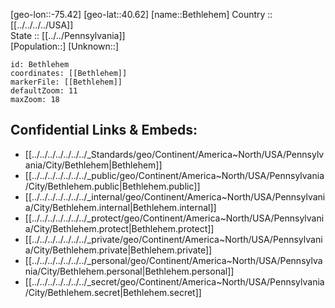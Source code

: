 ﻿---
location: [40.62,-75.42] 
mapzoom: [7,12] 
mapmarker: city 
type: City
tags:
- geo/City


SpocWebEntityId: 29154
isDeleted: false
confidential: public

---
[geo-lon::-75.42] 
[geo-lat::40.62] 
[name::Bethlehem] 
Country :: [[../../../../USA]]  
State :: [[../../Pennsylvania]]  
[Population::] 
[Unknown::] 


```leaflet
id: Bethlehem
coordinates: [[Bethlehem]] 
markerFile: [[Bethlehem]] 
defaultZoom: 11 
maxZoom: 18
```


## Confidential Links & Embeds: 
- [[../../../../../../../_Standards/geo/Continent/America~North/USA/Pennsylvania/City/Bethlehem|Bethlehem]] 
- [[../../../../../../../_public/geo/Continent/America~North/USA/Pennsylvania/City/Bethlehem.public|Bethlehem.public]] 
- [[../../../../../../../_internal/geo/Continent/America~North/USA/Pennsylvania/City/Bethlehem.internal|Bethlehem.internal]] 
- [[../../../../../../../_protect/geo/Continent/America~North/USA/Pennsylvania/City/Bethlehem.protect|Bethlehem.protect]] 
- [[../../../../../../../_private/geo/Continent/America~North/USA/Pennsylvania/City/Bethlehem.private|Bethlehem.private]] 
- [[../../../../../../../_personal/geo/Continent/America~North/USA/Pennsylvania/City/Bethlehem.personal|Bethlehem.personal]] 
- [[../../../../../../../_secret/geo/Continent/America~North/USA/Pennsylvania/City/Bethlehem.secret|Bethlehem.secret]] 
